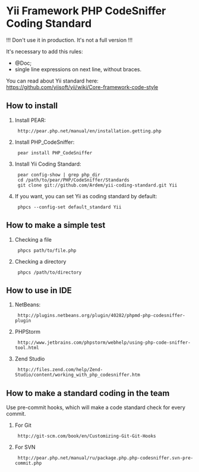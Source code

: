 Yii Framework PHP CodeSniffer Coding Standard
==============================================

!!! Don't use it in production. It's not a full version !!! 

It's necessary to add this rules:
- @Doc;
- single line expressions on next line, without braces.

You can read about Yii standard here: https://github.com/yiisoft/yii/wiki/Core-framework-code-style

How to install
--------------

1. Install PEAR:

        http://pear.php.net/manual/en/installation.getting.php

2. Install PHP_CodeSniffer:

        pear install PHP_CodeSniffer

3. Install Yii Coding Standard:

        pear config-show | grep php_dir
        cd /path/to/pear/PHP/CodeSniffer/Standards
        git clone git://github.com/Ardem/yii-coding-standard.git Yii

4. If you want, you can set Yii as coding standard by default:

        phpcs --config-set default_standard Yii

How to make a simple test
-------------------------

1. Checking a file

        phpcs path/to/file.php
        
2. Checking a directory

        phpcs /path/to/directory
        
How to use in IDE
-----------------

1. NetBeans:

        http://plugins.netbeans.org/plugin/40282/phpmd-php-codesniffer-plugin

2. PHPStorm

        http://www.jetbrains.com/phpstorm/webhelp/using-php-code-sniffer-tool.html

3. Zend Studio

        http://files.zend.com/help/Zend-Studio/content/working_with_php_codesniffer.htm

How to make a standard coding in the team
-----------------------------------------

Use pre-commit hooks, which will make a code standard check for every commit.

1. For Git
        
        http://git-scm.com/book/en/Customizing-Git-Git-Hooks

2. For SVN

        http://pear.php.net/manual/ru/package.php.php-codesniffer.svn-pre-commit.php
        
